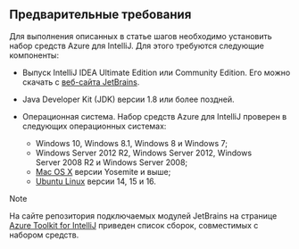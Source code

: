 ## <a name="prerequisites"></a>Предварительные требования
Для выполнения описанных в статье шагов необходимо установить набор средств Azure для IntelliJ. Для этого требуются следующие компоненты:

* Выпуск IntelliJ IDEA Ultimate Edition или Community Edition. Его можно скачать с [веб-сайта JetBrains](https://www.jetbrains.com/idea/download/).
* Java Developer Kit (JDK) версии 1.8 или более поздней.
* Операционная система. Набор средств Azure для IntelliJ проверен в следующих операционных системах:
  
  * Windows 10, Windows 8.1, Windows 8 и Windows 7;
  * Windows Server 2012 R2, Windows Server 2012, Windows Server 2008 R2 и Windows Server 2008;
  * [Mac OS X](http://www.apple.com/osx) версии Yosemite и выше;
  * [Ubuntu Linux](http://www.ubuntu.com) версии 14, 15 и 16.

> [!NOTE]
> 
> На сайте репозитория подключаемых модулей JetBrains на странице [Azure Toolkit for IntelliJ](https://plugins.jetbrains.com/plugin/8053) приведен список сборок, совместимых с набором средств.
> 

<!--
> [!IMPORTANT]
> 
> If you are using the Azure Toolkit for IntelliJ on Windows, the toolkit requires installing the Azure SDK 2.9.6 or later in order to use the Azure emulator. You have two options for installing the Azure SDK:
> 
> * You can download and install the Azure SDK by using the [Web Platform Installer (WebPI)](http://go.microsoft.com/fwlink/?LinkID=252838).
> * If you do not have the Azure SDK installed when you create your first Azure deployment project, you will be prompted to automatically download install the requisite version of the Azure SDK.
> 
> Note that the Azure SDK is only required on Windows.
> 
-->
